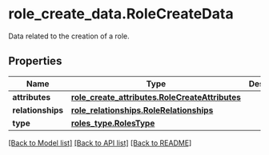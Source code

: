 # role_create_data.RoleCreateData

Data related to the creation of a role.
## Properties
Name | Type | Description | Notes
------------ | ------------- | ------------- | -------------
**attributes** | [**role_create_attributes.RoleCreateAttributes**](RoleCreateAttributes.md) |  | [optional] 
**relationships** | [**role_relationships.RoleRelationships**](RoleRelationships.md) |  | [optional] 
**type** | [**roles_type.RolesType**](RolesType.md) |  | [optional] 

[[Back to Model list]](README.md#documentation-for-models) [[Back to API list]](README.md#documentation-for-api-endpoints) [[Back to README]](README.md)


